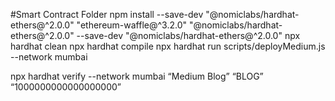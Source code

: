 #Smart Contract Folder
npm install --save-dev "@nomiclabs/hardhat-ethers@^2.0.0" "ethereum-waffle@^3.2.0" "@nomiclabs/hardhat-ethers@^2.0.0"
--save-dev "@nomiclabs/hardhat-ethers@^2.0.0"
npx hardhat clean
npx hardhat compile
npx hardhat run scripts/deployMedium.js --network mumbai

npx hardhat verify <contract> --network mumbai “Medium Blog” “BLOG” “1000000000000000000”
